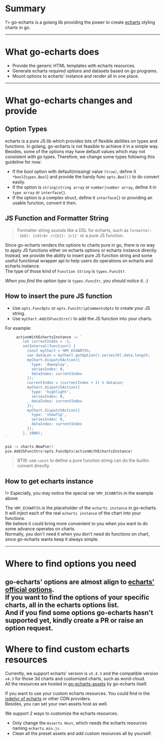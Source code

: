 # Summary

?> go-echarts is a golang lib providing the power to create [echarts](https://echarts.apache.org/) styling charts in go.

---

# What go-echarts does

- Provide the generic HTML templates with echarts resources.
- Generate echarts required options and datasets based on go programs.
- Mount options to echarts' instance and render all in one place.

---

# What go-echarts changes and provide

## Option Types

echarts is a pure JS lib which provides lots of flexible abilities on types and functions. 
In golang, go-echarts is not feasible to achieve it in a simple way.
Besides, some of the options may have default values which may not consistent with go types.
Therefore, we change some types following this guideline for now:

- If the bool option with default(missing) value `(true)`, define it `*bool`(`types.Bool`) and provide the
  handy func `opts.Bool()` to do convert easily.
- If the option is `string|string array` or `number|number array`, define it in `type array` or `interface{}`.
- If the option is a complex struct, define it `interface{}` or providing an usable function, convert it then.

## JS Function and Formatter String

> Formatter string sounds like a DSL for echarts, such as `formatter: '{b0}: {c0}<br />{b1}: {c1}'` or a pure JS
> function.

Since go-echarts renders the options to charts pure in go,
there is no way to apply JS functions either on echarts options or echarts instance directly.  
Instead, we provide the ability to insert pure JS function string
and some useful functional wrapper api to help users do operations on echarts and echarts instance.  
The type of those kind of `Function String` is `types.FuncStr`.

*When you find the option type is `types.FuncStr`, you should notice it. :)*

## How to insert the pure JS function

- Use `opts.FuncOpts` or `opts.FuncStripCommentsOpts` to create your JS string.
- Use `myChart.AddJSFuncStrs()` to add the JS function into your charts.

For example:

```go
     actionWithEchartsInstance := `
		let currentIndex = -1;
		setInterval(function() {
		  const myChart = %MY_ECHARTS%;
		  var dataLen = myChart.getOption().series[0].data.length;
		  myChart.dispatchAction({
			type: 'downplay',
			seriesIndex: 0,
			dataIndex: currentIndex
		  });
		  currentIndex = (currentIndex + 1) % dataLen;
		  myChart.dispatchAction({
			type: 'highlight',
			seriesIndex: 0,
			dataIndex: currentIndex
		  });
		  myChart.dispatchAction({
			type: 'showTip',
			seriesIndex: 0,
			dataIndex: currentIndex
		  });
		}, 1000);
`

pie := charts.NewPie()
pie.AddJSFuncStrs(opts.FuncOpts(actionWithEchartsInstance)
```

> BTW: use `const` to define a pure function string can do the builtin convert directly.

## How to get echarts instance

!> Especially, you may notice the special var `%MY_ECHARTS%` in the example above.

The `%MY_ECHARTS%` is the placeholder of the `echarts instance` in go-echarts.  
It will inject each of the real `echarts instance` of the chart into your functions.  
We believe it could bring more convenient to you when you want to do some advance operates on charts.  
Normally, you don't need it when you don't need do functions on chart, since go-echarts wants keep it always simple.

---

# Where to find options you need

go-echarts' options are almost align to [echarts' official options](https://echarts.apache.org/en/option.html#title).  
If you want to find the options of your specific charts, all in the echarts options list.  
And if you find some options go-echarts hasn't supported yet, kindly create a PR or raise an option request.
---

# Where to find custom echarts resources

Currently, we support echarts' version is `v5.4.3` and
the compatible version `v4.3` for those 3d charts and customized charts, such as word-cloud.  
All the resources are hosted in [go-echarts-assets](https://github.com/go-echarts/go-echarts-assets) by go-echarts
itself.

If you want to use your custom echarts resources.
You could find in the [jsdelivr of echarts](https://www.jsdelivr.com/package/npm/echarts) or other CDN providers.  
Besides, you can set your own assets host as well.

We support 2 ways to customize the echarts resources.

- Only change the `Asserts Host`, which needs the echarts resources naming `echarts.min.js`
- Clean all the preset assets and add custom resources all by yourself.



